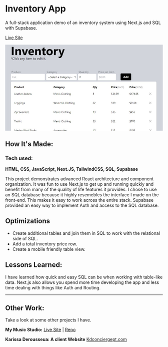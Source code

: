 # Inventory App

A full-stack application demo of an inventory system using Next.js and SQL with Supabase.

[Live Site](https://demo-inventory-app-bl.netlify.app/)

<p align="center" ><img align="center" src="https://github.com/Blake-Larson/inventory-app/blob/main/assets/inventory-app.jpg" alt="The inital view of Inventory App" /></p>

## How It's Made:

### Tech used:

**HTML, CSS, JavaScript, Next.JS, TailwindCSS, SQL, Supabase**

This project demonstrates advanced React architecture and component organization. It was fun to use Next.js to get up and running quickly and benefit from many of the quality of life features it provides. I chose to use an SQL database because it highly resemebles the interface I made on the front-end. This makes it easy to work across the entire stack. Supabase provided an easy way to implement Auth and access to the SQL database.

## Optimizations

- Create additional tables and join them in SQL to work with the relational side of SQL.
- Add a total inventory price row.
- Create a mobile friendly table view.

## Lessons Learned:

I have learned how quick and easy SQL can be when working with table-like data. Next.js also allows you spend more time developing the app and less time dealing with things like Auth and Routing.

---

## Other Work:

Take a look at some other projects I have.

**My Music Studio:** [Live Site](https://my-music-studio.herokuapp.com/) | [Repo](https://github.com/Blake-Larson/my-music-studio)

**Karissa Derousseua: A client Website** [Kdconciergept.com](https://kdconciergept.com/)
